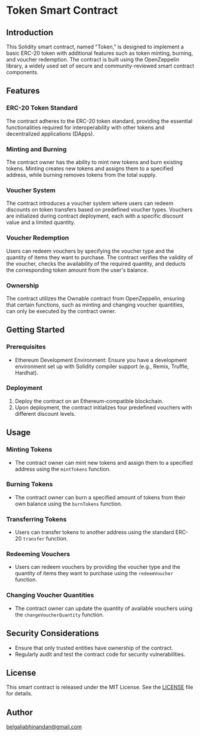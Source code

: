# Token Smart Contract

## Introduction

This Solidity smart contract, named "Token," is designed to implement a basic ERC-20 token with additional features such as token minting, burning, and voucher redemption. The contract is built using the OpenZeppelin library, a widely used set of secure and community-reviewed smart contract components.

## Features

### ERC-20 Token Standard

The contract adheres to the ERC-20 token standard, providing the essential functionalities required for interoperability with other tokens and decentralized applications (DApps).

### Minting and Burning

The contract owner has the ability to mint new tokens and burn existing tokens. Minting creates new tokens and assigns them to a specified address, while burning removes tokens from the total supply.

### Voucher System

The contract introduces a voucher system where users can redeem discounts on token transfers based on predefined voucher types. Vouchers are initialized during contract deployment, each with a specific discount value and a limited quantity.

### Voucher Redemption

Users can redeem vouchers by specifying the voucher type and the quantity of items they want to purchase. The contract verifies the validity of the voucher, checks the availability of the required quantity, and deducts the corresponding token amount from the user's balance.

### Ownership

The contract utilizes the Ownable contract from OpenZeppelin, ensuring that certain functions, such as minting and changing voucher quantities, can only be executed by the contract owner.

## Getting Started

### Prerequisites

- Ethereum Development Environment: Ensure you have a development environment set up with Solidity compiler support (e.g., Remix, Truffle, Hardhat).

### Deployment

1. Deploy the contract on an Ethereum-compatible blockchain.
2. Upon deployment, the contract initializes four predefined vouchers with different discount levels.

## Usage

### Minting Tokens

- The contract owner can mint new tokens and assign them to a specified address using the `mintTokens` function.

### Burning Tokens

- The contract owner can burn a specified amount of tokens from their own balance using the `burnTokens` function.

### Transferring Tokens

- Users can transfer tokens to another address using the standard ERC-20 `transfer` function.

### Redeeming Vouchers

- Users can redeem vouchers by providing the voucher type and the quantity of items they want to purchase using the `redeemVoucher` function.

### Changing Voucher Quantities

- The contract owner can update the quantity of available vouchers using the `changeVoucherQuantity` function.

## Security Considerations

- Ensure that only trusted entities have ownership of the contract.
- Regularly audit and test the contract code for security vulnerabilities.

## License

This smart contract is released under the MIT License. See the [LICENSE](./LICENSE) file for details.

## Author

belgaliabhinandan@gmail.com
